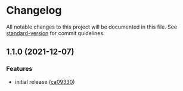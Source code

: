 # Changelog

All notable changes to this project will be documented in this file. See [standard-version](https://github.com/conventional-changelog/standard-version) for commit guidelines.

## 1.1.0 (2021-12-07)

### Features

-   initial release ([ca09330](https://github.com/BoruiGu/splunk-stdio-collector/commit/ca09330fbf592091b2dfe2e1cd5651fa52e7ee30))
